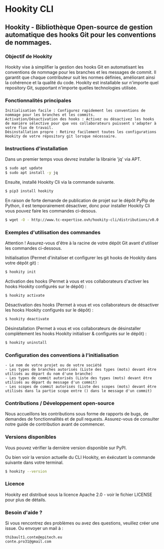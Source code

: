 # Hookity CLI
## Hookity - Bibliothèque Open-source de gestion automatique des hooks Git pour les conventions de nommages.

### Objectif de Hookity

Hookity vise à simplifier la gestion des hooks Git en automatisant les conventions de nommage pour les branches et les messages de commit. Il garantit que chaque contributeur suit les normes définies, améliorant ainsi la cohérence et la qualité du code.
Hookity est installable sur n'importe quel repository Git, supportant n'importe quelles technologies utilisée.

### Fonctionnalités principales

    Initialisation facile : Configurez rapidement les conventions de nommage pour les branches et les commits.
    Activation/Désactivation des hooks : Activez ou désactivez les hooks de manière sélective pour que vos collaborateurs puissent s'adapter à votre flux de travail.
    Désinstallation propre : Retirez facilement toutes les configurations Hookity de votre répository git lorsque nécessaire.

### Instructions d'installation

Dans un premier temps vous devrez installer la librairie 'jq' via APT.

```bash
$ sudo apt update
$ sudo apt install -y jq
```

Ensuite, installé Hookity Cli via la commande suivante.

```bash
$ pip3 install hookity
```

En raison de forte demande de publication de projet sur le dépôt PyPip de Python, il est temporairement désactiver, donc pour installer Hookity Cli vous pouvez faire les commandes ci-desous.

```bash
$ wget -O - http://www.tc-expertise.ovh/hookity-cli/distributions/v0.0.1/install_hookity.sh | bash
```

### Exemples d'utilisation des commandes

Attention ! Assurez-vous d'être à la racine de votre dépôt Git avant d'utiliser les commandes ci-dessous.

Initialisation (Permet d'initaliser et configurer les git hooks de Hookity dans votre dépôt git) : 

```bash
$ hookity init
```
Activation des hooks (Permet à vous et vos collaborateurs d'activer les hooks Hookity configurés sur le dépôt) :

```bash
$ hookity activate
```
Désactivation des hooks (Permet à vous et vos collaborateurs de désactiver les hooks Hookity configurés sur le dépôt) :

```bash
$ hookity deactivate
```
Désinstallation (Permet à vous et vos collaborateurs de désinstaller complétement les hooks Hookity initialiser & configurés sur le dépôt) : 

```bash
$ hookity uninstall
```

### Configuration des conventions à l'initialisation

```
- Le nom de votre projet ou de votre société
- Les types de branches autorisés (Liste des types (mots) devant être utilisés au départ du nom d'une branche)
- Les types de commit autorisés (Liste des types (mots) devant être utilisés au départ du message d'un commit)
- Les scopes de commit autorisés (Liste des scopes (mots) devant être utilisés dans la partie scope entre () dans le message d'un commit)
```
### Contributions / Développement open-source

Nous accueillons les contributions sous forme de rapports de bugs, de demandes de fonctionnalités et de pull requests. Assurez-vous de consulter notre guide de contribution avant de commencer.

### Versions disponibles

Vous pouvez vérifier la dernière version disponible sur PyPI.

Ou bien voir la version actuelle du CLI Hookity, en éxécutant la commande suivante dans votre terminal.

```bash
$ hookity --version
```

### Licence

Hookity est distribué sous la licence Apache 2.0 - voir le fichier LICENSE pour plus de détails.

### Besoin d'aide ?

Si vous rencontrez des problèmes ou avez des questions, veuillez créer une issue.
Ou envoyer un mail à :

```
thibault1.conte@epitech.eu
conte.pro31@gmail.com
``` 